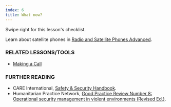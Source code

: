 ```yaml
---
index: 6
title: What now?
---
```

Swipe right for this lesson's checklist.

Learn about satellite phones in [Radio and Satellite Phones Advanced](umbrella://communications/radios-and-satellite-phones/advanced).

### RELATED LESSONS/TOOLS

*   [Making a Call](umbrella://communications/making-a-call)

### FURTHER READING

*   CARE International, [Safety & Security Handbook](https://www.eisf.eu/wp-content/uploads/2014/09/0614-Macpherson-2004-CARE-International-Safety-and-Security-Handbook.pdf).
*   Humanitarian Practice Network, [Good Practice Review Number 8: Operational security management in violent environments (Revised Ed.)](http://odihpn.org/wp-content/uploads/2010/11/GPR_8_revised2.pdf).